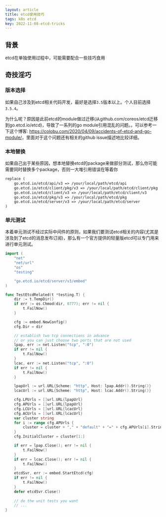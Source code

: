 ```yaml
---
layout: article
title: etcd使用技巧
tags: k8s etcd
key: 2022-11-08-etcd-tricks
---
```


## 背景
etcd在单独使用过程中，可能需要配合一些技巧食用

## 奇技淫巧

### 版本选择
如果自己涉及到etcd相关代码开发，最好是选择`3.5`版本以上。个人目前选择`3.5.4`。

为什么呢？原因是此前etcd的module做过迁移(从github.com/coreos/etcd迁移到go.etcd.io/etcd)，导致了一系列的go module引用混乱的问题。。可以参考一下这个博客: <https://colobu.com/2020/04/09/accidents-of-etcd-and-go-module/>，里面对于这个问题还有相关的github issue描述地比较详细。

### 本地替换
如果自己出于某些原因，想本地替换etcd的package来做部分测试，那么你可能需要同时替换多个package，否则一大堆引用错误在等着你
```mod
replace (
    go.etcd.io/etcd/api/v3 => /your/local/path/etcd/api
    go.etcd.io/etcd/client/pkg/v3 => /your/local/path/etcd/client/pkg
    go.etcd.io/etcd/client/v3 => /your/local/path/etcd/client/v3
    go.etcd.io/etcd/pkg/v3 => /your/local/path/etcd/pkg
    go.etcd.io/etcd/server/v3 => /your/local/path/etcd/server
)
```

### 单元测试
本着单元测试不经过实际中间件的原则，如果我们要测试etcd相关的内容(尤其是涉及到了etcd的消息发布订阅)，那么有一个官方提供的轻量版etcd可以专门用来进行单元测试。
```go
import (
    "net"
	"net/url"
	"os"
	"testing"

	"go.etcd.io/etcd/server/v3/embed"
)

func TestEtcdRelated(t *testing.T) {
    dir := t.TempDir()
	if err := os.Chmod(dir, 0777); err != nil {
		t.FailNow()
	}

	cfg := embed.NewConfig()
	cfg.Dir = dir

	// establish two tcp connections in advance
    // or you can just choose two ports that are not used
	lpap, err := net.Listen("tcp", ":0")
	if err != nil {
		t.FailNow()
	}
	lcac, err := net.Listen("tcp", ":0")
	if err != nil {
		t.FailNow()
	}

	lpapUrl := url.URL{Scheme: "http", Host: lpap.Addr().String()}
	lcacUrl := url.URL{Scheme: "http", Host: lcac.Addr().String()}

	cfg.LPUrls = []url.URL{lpapUrl}
	cfg.APUrls = []url.URL{lpapUrl}
	cfg.LCUrls = []url.URL{lcacUrl}
	cfg.ACUrls = []url.URL{lcacUrl}
	var cluster string
	for i := range cfg.APUrls {
		cluster = cluster + "," + "default" + "=" + cfg.APUrls[i].String()
	}
	cfg.InitialCluster = cluster[1:]

	if err = lpap.Close(); err != nil {
		t.FailNow()
	}
	if err = lcac.Close(); err != nil {
		t.FailNow()
	}
	etcdSvr, err := embed.StartEtcd(cfg)
	if err != nil {
		t.FailNow()
	}
    defer etcdSvr.Close()
	
    // do the unit tests you want
    // ...
}
```